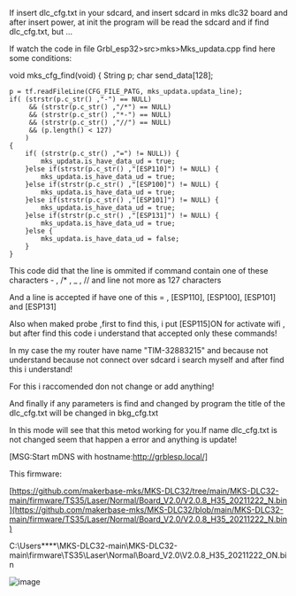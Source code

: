 If insert dlc_cfg.txt in your sdcard, and insert sdcard in mks dlc32 board and after insert power, at init the program will be read the sdcard and if find dlc_cfg.txt, but … 

If watch the code in file Grbl_esp32>src>mks>Mks_updata.cpp find here some conditions:

void mks_cfg_find(void) {
    String p;
    char send_data[128];

    p = tf.readFileLine(CFG_FILE_PATG, mks_updata.updata_line);
    if( (strstr(p.c_str() ,"-") == NULL) 
         && (strstr(p.c_str() ,"/*") == NULL) 
         && (strstr(p.c_str() ,"*-") == NULL) 
         && (strstr(p.c_str() ,"//") == NULL)
         && (p.length() < 127) 
        )  
    {   
        if( (strstr(p.c_str() ,"=") != NULL)) {
            mks_updata.is_have_data_ud = true;
        }else if(strstr(p.c_str() ,"[ESP110]") != NULL) {
            mks_updata.is_have_data_ud = true;
        }else if(strstr(p.c_str() ,"[ESP100]") != NULL) {
            mks_updata.is_have_data_ud = true;
        }else if(strstr(p.c_str() ,"[ESP101]") != NULL) {
            mks_updata.is_have_data_ud = true;
        }else if(strstr(p.c_str() ,"[ESP131]") != NULL) {
            mks_updata.is_have_data_ud = true;
        }else {
            mks_updata.is_have_data_ud = false;
        }
    }

This code did that the line is ommited if command contain one of these characters - , /* , _ , // and line not more as 127 characters

And a line is accepted if have one of this = , [ESP110], [ESP100], [ESP101] and [ESP131] 

Also when maked probe ,first to find this, i put [ESP115]ON for activate wifi , but after find this code i understand that accepted only these commands!

In my case the my router have name "TIM-32883215" and because not understand because not connect over sdcard i search myself and after find this i understand!

For this i raccomended don not change or add anything!

And finally if any parameters is find and changed by program the title of the dlc_cfg.txt will be changed in bkg_cfg.txt

In this mode will see that this metod working for you.If name dlc_cfg.txt is not changed seem that happen a error and anything is update!

[MSG:Start mDNS with hostname:http://grblesp.local/]

This firmware:

[https://github.com/makerbase-mks/MKS-DLC32/tree/main/MKS-DLC32-main/firmware/TS35/Laser/Normal/Board_V2.0/V2.0.8_H35_20211222_N.bin](https://github.com/makerbase-mks/MKS-DLC32/blob/main/MKS-DLC32-main/firmware/TS35/Laser/Normal/Board_V2.0/V2.0.8_H35_20211222_N.bin)

C:\Users\****\MKS-DLC32-main\MKS-DLC32-main\firmware\TS35\Laser\Normal\Board_V2.0\V2.0.8_H35_20211222_ON.bin

![image](https://github.com/user-attachments/assets/200ae15f-8bfc-4819-82d0-b92283e1092c)




